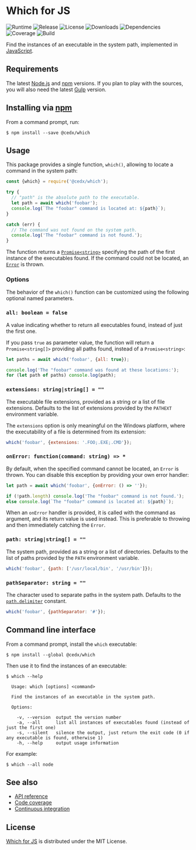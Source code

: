 # Which for JS
![Runtime](https://img.shields.io/badge/node-%3E%3D8.5-brightgreen.svg) ![Release](https://img.shields.io/npm/v/@cedx/which.svg) ![License](https://img.shields.io/npm/l/@cedx/which.svg) ![Downloads](https://img.shields.io/npm/dt/@cedx/which.svg) ![Dependencies](https://david-dm.org/cedx/which.js.svg) ![Coverage](https://coveralls.io/repos/github/cedx/which.js/badge.svg) ![Build](https://travis-ci.org/cedx/which.js.svg)

Find the instances of an executable in the system path, implemented in [JavaScript](https://developer.mozilla.org/en-US/docs/Web/JavaScript).

## Requirements
The latest [Node.js](https://nodejs.org) and [npm](https://www.npmjs.com) versions.
If you plan to play with the sources, you will also need the latest [Gulp](http://gulpjs.com) version.

## Installing via [npm](https://www.npmjs.com)
From a command prompt, run:

```shell
$ npm install --save @cedx/which
```

## Usage
This package provides a single function, `which()`, allowing to locate a command in the system path:

```javascript
const {which} = require('@cedx/which');

try {
  // "path" is the absolute path to the executable.
  let path = await which('foobar');
  console.log(`The "foobar" command is located at: ${path}`);
}

catch (err) {
  // The command was not found on the system path.
  console.log('The "foobar" command is not found.');
}
```

The function returns a [`Promise<string>`](https://developer.mozilla.org/en-US/docs/Web/JavaScript/Reference/Global_Objects/Promise) specifying the path of the first instance of the executables found. If the command could not be located, an [`Error`](https://developer.mozilla.org/en-US/docs/Web/JavaScript/Reference/Global_Objects/Error) is thrown.

### Options
The behavior of the `which()` function can be customized using the following optional named parameters.

### `all: boolean = false`
A value indicating whether to return all executables found, instead of just the first one.

If you pass `true` as parameter value, the function will return a `Promise<string[]>` providing all paths found, instead of a `Promise<string>`:

```javascript
let paths = await which('foobar', {all: true});

console.log('The "foobar" command was found at these locations:');
for (let path of paths) console.log(path);
```

### `extensions: string|string[] = ""`
The executable file extensions, provided as a string or a list of file extensions. Defaults to the list of extensions provided by the `PATHEXT` environment variable.

The `extensions` option is only meaningful on the Windows platform, where the executability of a file is determined from its extension:

```javascript
which('foobar', {extensions: '.FOO;.EXE;.CMD'});
```

### `onError: function(command: string) => *`
By default, when the specified command cannot be located, an `Error` is thrown. You can disable this exception by providing your own error handler:

```javascript
let path = await which('foobar', {onError: () => ''});

if (!path.length) console.log('The "foobar" command is not found.');
else console.log(`The "foobar" command is located at: ${path}`);
```

When an `onError` handler is provided, it is called with the command as argument, and its return value is used instead. This is preferable to throwing and then immediately catching the `Error`.

### `path: string|string[] = ""`
The system path, provided as a string or a list of directories. Defaults to the list of paths provided by the `PATH` environment variable.

```javascript
which('foobar', {path: ['/usr/local/bin', '/usr/bin']});
```

### `pathSeparator: string = ""`
The character used to separate paths in the system path. Defaults to the [`path.delimiter`](https://nodejs.org/api/path.html#path_path_delimiter) constant.

```javascript
which('foobar', {pathSeparator: '#'});
```

## Command line interface
From a command prompt, install the `which` executable:

```shell
$ npm install --global @cedx/which
```

Then use it to find the instances of an executable:

```shell
$ which --help

  Usage: which [options] <command>

  Find the instances of an executable in the system path.

  Options:

    -v, --version  output the version number
    -a, --all      list all instances of executables found (instead of just the first one)
    -s, --silent   silence the output, just return the exit code (0 if any executable is found, otherwise 1)
    -h, --help     output usage information
```

For example:

```shell
$ which --all node
```

## See also
- [API reference](https://cedx.github.io/which.js)
- [Code coverage](https://coveralls.io/github/cedx/which.js)
- [Continuous integration](https://travis-ci.org/cedx/which.js)

## License
[Which for JS](https://github.com/cedx/which.js) is distributed under the MIT License.
